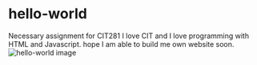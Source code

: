 # hello-world
Necessary assignment for CIT281
I love CIT and I love programming with HTML and Javascript.
hope I am able to build me own website soon.
![hello-world image](sass-proj/images/me.jpg)
